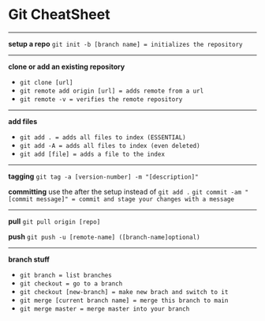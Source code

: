 
# Git CheatSheet

---

**setup a repo**
`git init -b [branch name] = initializes the repository`

---

**clone or add an existing repository**
- `git clone [url]`
- `git remote add origin [url] = adds remote from a url`
- `git remote -v = verifies the remote repository`

---

**add files**
- `git add . = adds all files to index (ESSENTIAL)`
- `git add -A = adds all files to index (even deleted)`
- `git add [file] = adds a file to the index`

---

**tagging**
`git tag -a [version-number] -m "[description]"`

**committing**
use the after the setup instead of `git add .`
`git commit -am "[commit message]" = commit and stage your changes with a message`

---

**pull**
`git pull origin [repo]`

**push**
`git push -u [remote-name] ([branch-name]optional)`

------------------------------------------------------------------------------------

**branch stuff**
- `git branch = list branches`
- `git checkout = go to a branch`
- `git checkout [new-branch] = make new brach and switch to it`
- `git merge [current branch name] = merge this branch to main`
- `git merge master = merge master into your branch`